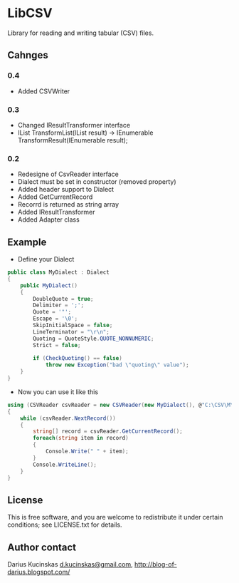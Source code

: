 # LibCSV

Library for reading and writing tabular (CSV) files.

## Cahnges

### 0.4
 * Added CSVWriter

### 0.3
 * Changed IResultTransformer interface
  * IList TransformList(IList result) -> IEnumerable TransformResult(IEnumerable result);
 
### 0.2 

 * Redesigne of CsvReader interface
  * Dialect must be set in constructor (removed property)
  * Added header support to Dialect
  * Added GetCurrentRecord
  * Recorrd is returned as string array
 * Added IResultTransformer
 * Added Adapter class

## Example

 * Define your Dialect

``` c#
public class MyDialect : Dialect
{
	public MyDialect()
	{
		DoubleQuote = true;
		Delimiter = ';';
		Quote = '"';
		Escape = '\0';
		SkipInitialSpace = false;
		LineTerminator = "\r\n";
		Quoting = QuoteStyle.QUOTE_NONNUMERIC;
		Strict = false;
		
		if (CheckQuoting() == false)
			throw new Exception("bad \"quoting\" value");
	}
}
```

 * Now you can use it like this

``` c#
using (CSVReader csvReader = new CSVReader(new MyDialect(), @"C:\CSV\MY_TEST.CSV", "windows-1257"))
{
	while (csvReader.NextRecord())
	{
		string[] record = csvReader.GetCurrentRecord();
		foreach(string item in record)
		{
			Console.Write(" " + item);
		}
		Console.WriteLine();
	}
}
```

## License

This is free software, and you are welcome to redistribute it under certain conditions; see LICENSE.txt for details.

## Author contact

Darius Kucinskas d.kucinskas@gmail.com, http://blog-of-darius.blogspot.com/

